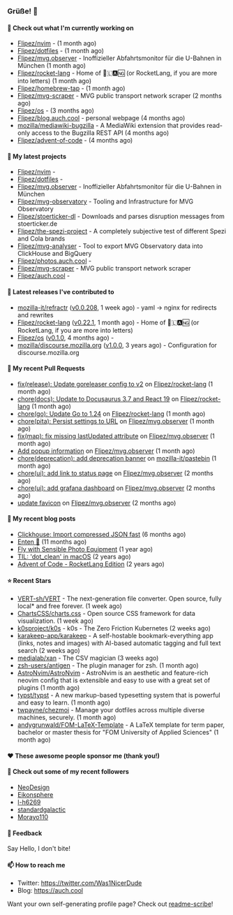 ### Grüße! 👋

#### 👷 Check out what I'm currently working on

- [Flipez/nvim](https://github.com/Flipez/nvim) -  (1 month ago)
- [Flipez/dotfiles](https://github.com/Flipez/dotfiles) -  (1 month ago)
- [Flipez/mvg.observer](https://github.com/Flipez/mvg.observer) - Inoffizieller Abfahrtsmonitor für die U-Bahnen in München (1 month ago)
- [Flipez/rocket-lang](https://github.com/Flipez/rocket-lang) - Home of 🚀🇱🅰🆖 (or RocketLang, if you are more into letters) (1 month ago)
- [Flipez/homebrew-tap](https://github.com/Flipez/homebrew-tap) -  (1 month ago)
- [Flipez/mvg-scraper](https://github.com/Flipez/mvg-scraper) - MVG public transport network scraper (2 months ago)
- [Flipez/os](https://github.com/Flipez/os) -  (3 months ago)
- [Flipez/blog.auch.cool](https://github.com/Flipez/blog.auch.cool) - personal webpage (4 months ago)
- [mozilla/mediawiki-bugzilla](https://github.com/mozilla/mediawiki-bugzilla) - A MediaWiki extension that provides read-only access to the Bugzilla REST API (4 months ago)
- [Flipez/advent-of-code](https://github.com/Flipez/advent-of-code) -  (4 months ago)

#### 🌱 My latest projects

- [Flipez/nvim](https://github.com/Flipez/nvim) - 
- [Flipez/dotfiles](https://github.com/Flipez/dotfiles) - 
- [Flipez/mvg.observer](https://github.com/Flipez/mvg.observer) - Inoffizieller Abfahrtsmonitor für die U-Bahnen in München
- [Flipez/mvg-observatory](https://github.com/Flipez/mvg-observatory) - Tooling and Infrastructure for MVG Observatory
- [Flipez/stoerticker-dl](https://github.com/Flipez/stoerticker-dl) - Downloads and parses disruption messages from stoerticker.de
- [Flipez/the-spezi-project](https://github.com/Flipez/the-spezi-project) - A completely subjective test of different Spezi and Cola brands
- [Flipez/mvg-analyser](https://github.com/Flipez/mvg-analyser) - Tool to export MVG Observatory data into ClickHouse and BigQuery
- [Flipez/photos.auch.cool](https://github.com/Flipez/photos.auch.cool) - 
- [Flipez/mvg-scraper](https://github.com/Flipez/mvg-scraper) - MVG public transport network scraper
- [Flipez/auch.cool](https://github.com/Flipez/auch.cool) - 


#### 🔭 Latest releases I've contributed to

- [mozilla-it/refractr](https://github.com/mozilla-it/refractr) ([v0.0.208](https://github.com/mozilla-it/refractr/releases/tag/v0.0.208), 1 week ago) - yaml -&gt; nginx for redirects and rewrites
- [Flipez/rocket-lang](https://github.com/Flipez/rocket-lang) ([v0.22.1](https://github.com/Flipez/rocket-lang/releases/tag/v0.22.1), 1 month ago) - Home of 🚀🇱🅰🆖 (or RocketLang, if you are more into letters)
- [Flipez/os](https://github.com/Flipez/os) ([v0.1.0](https://github.com/Flipez/os/releases/tag/v0.1.0), 4 months ago) - 
- [mozilla/discourse.mozilla.org](https://github.com/mozilla/discourse.mozilla.org) ([v1.0.0](https://github.com/mozilla/discourse.mozilla.org/releases/tag/v1.0.0), 3 years ago) - Configuration for discourse.mozilla.org

#### 🔨 My recent Pull Requests

- [fix(release): Update goreleaser config to v2](https://github.com/Flipez/rocket-lang/pull/210) on [Flipez/rocket-lang](https://github.com/Flipez/rocket-lang) (1 month ago)
- [chore(docs): Update to Docusaurus 3.7 and React 19](https://github.com/Flipez/rocket-lang/pull/209) on [Flipez/rocket-lang](https://github.com/Flipez/rocket-lang) (1 month ago)
- [chore(go): Update Go to 1.24](https://github.com/Flipez/rocket-lang/pull/208) on [Flipez/rocket-lang](https://github.com/Flipez/rocket-lang) (1 month ago)
- [chore(pita): Persist settings to URL](https://github.com/Flipez/mvg.observer/pull/47) on [Flipez/mvg.observer](https://github.com/Flipez/mvg.observer) (1 month ago)
- [fix(map): fix missing lastUpdated attribute](https://github.com/Flipez/mvg.observer/pull/45) on [Flipez/mvg.observer](https://github.com/Flipez/mvg.observer) (1 month ago)
- [Add popup information](https://github.com/Flipez/mvg.observer/pull/43) on [Flipez/mvg.observer](https://github.com/Flipez/mvg.observer) (1 month ago)
- [chore(deprecation): add deprecation banner](https://github.com/mozilla-it/pastebin/pull/18) on [mozilla-it/pastebin](https://github.com/mozilla-it/pastebin) (1 month ago)
- [chore(ui): add link to status page](https://github.com/Flipez/mvg.observer/pull/42) on [Flipez/mvg.observer](https://github.com/Flipez/mvg.observer) (2 months ago)
- [chore(ui): add grafana dashboard](https://github.com/Flipez/mvg.observer/pull/41) on [Flipez/mvg.observer](https://github.com/Flipez/mvg.observer) (2 months ago)
- [update favicon](https://github.com/Flipez/mvg.observer/pull/39) on [Flipez/mvg.observer](https://github.com/Flipez/mvg.observer) (2 months ago)

#### 📜 My recent blog posts

- [Clickhouse: Import compressed JSON fast](https://auch.cool/posts/2024/zstd-json-clickhouse-import/) (6 months ago)
- [Enten 🦆](https://auch.cool/enten/) (11 months ago)
- [Fly with Sensible Photo Equipment](https://auch.cool/posts/2024/sensible-equipment/) (1 year ago)
- [TIL: &#39;dot_clean&#39; in macOS](https://auch.cool/posts/2023/til-dot-clean/) (2 years ago)
- [Advent of Code - RocketLang Edition](https://auch.cool/posts/2022/aoc-day-1/) (2 years ago)

#### ⭐ Recent Stars

- [VERT-sh/VERT](https://github.com/VERT-sh/VERT) - The next-generation file converter. Open source, fully local* and free forever. (1 week ago)
- [ChartsCSS/charts.css](https://github.com/ChartsCSS/charts.css) - Open source CSS framework for data visualization. (1 week ago)
- [k0sproject/k0s](https://github.com/k0sproject/k0s) - k0s - The Zero Friction Kubernetes (2 weeks ago)
- [karakeep-app/karakeep](https://github.com/karakeep-app/karakeep) - A self-hostable bookmark-everything app (links, notes and images) with AI-based automatic tagging and full text search (2 weeks ago)
- [medialab/xan](https://github.com/medialab/xan) - The CSV magician (3 weeks ago)
- [zsh-users/antigen](https://github.com/zsh-users/antigen) - The plugin manager for zsh. (1 month ago)
- [AstroNvim/AstroNvim](https://github.com/AstroNvim/AstroNvim) - AstroNvim is an aesthetic and feature-rich neovim config that is extensible and easy to use with a great set of plugins  (1 month ago)
- [typst/typst](https://github.com/typst/typst) - A new markup-based typesetting system that is powerful and easy to learn. (1 month ago)
- [twpayne/chezmoi](https://github.com/twpayne/chezmoi) - Manage your dotfiles across multiple diverse machines, securely. (1 month ago)
- [andygrunwald/FOM-LaTeX-Template](https://github.com/andygrunwald/FOM-LaTeX-Template) - A LaTeX template for term paper, bachelor or master thesis for &#34;FOM University of Applied Sciences&#34; (1 month ago)

#### ❤️ These awesome people sponsor me (thank you!)


#### 👯 Check out some of my recent followers

- [NeoDesign](https://github.com/NeoDesign)
- [Eikonsphere](https://github.com/Eikonsphere)
- [l-h6269](https://github.com/l-h6269)
- [standardgalactic](https://github.com/standardgalactic)
- [Morayo110](https://github.com/Morayo110)

#### 💬 Feedback

Say Hello, I don't bite!

#### 📫 How to reach me

- Twitter: https://twitter.com/Was1NicerDude
- Blog: https://auch.cool

Want your own self-generating profile page? Check out [readme-scribe](https://github.com/muesli/readme-scribe)!
